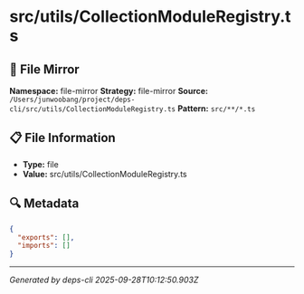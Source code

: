 # src/utils/CollectionModuleRegistry.ts

## 📄 File Mirror

**Namespace:** file-mirror
**Strategy:** file-mirror
**Source:** `/Users/junwoobang/project/deps-cli/src/utils/CollectionModuleRegistry.ts`
**Pattern:** `src/**/*.ts`

## 📋 File Information

- **Type:** file
- **Value:** src/utils/CollectionModuleRegistry.ts

## 🔍 Metadata

```json
{
  "exports": [],
  "imports": []
}
```

---
*Generated by deps-cli 2025-09-28T10:12:50.903Z*
